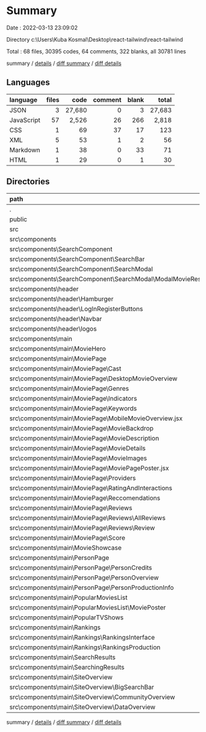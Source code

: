 # Summary

Date : 2022-03-13 23:09:02

Directory c:\Users\Kuba Kosmal\Desktop\react-tailwind\react-tailwind

Total : 68 files,  30395 codes, 64 comments, 322 blanks, all 30781 lines

summary / [details](details.md) / [diff summary](diff.md) / [diff details](diff-details.md)

## Languages
| language | files | code | comment | blank | total |
| :--- | ---: | ---: | ---: | ---: | ---: |
| JSON | 3 | 27,680 | 0 | 3 | 27,683 |
| JavaScript | 57 | 2,526 | 26 | 266 | 2,818 |
| CSS | 1 | 69 | 37 | 17 | 123 |
| XML | 5 | 53 | 1 | 2 | 56 |
| Markdown | 1 | 38 | 0 | 33 | 71 |
| HTML | 1 | 29 | 0 | 1 | 30 |

## Directories
| path | files | code | comment | blank | total |
| :--- | ---: | ---: | ---: | ---: | ---: |
| . | 68 | 30,395 | 64 | 322 | 30,781 |
| public | 2 | 54 | 0 | 2 | 56 |
| src | 61 | 2,600 | 64 | 282 | 2,946 |
| src\components | 57 | 2,421 | 25 | 255 | 2,701 |
| src\components\SearchComponent | 7 | 217 | 0 | 28 | 245 |
| src\components\SearchComponent\SearchBar | 1 | 22 | 0 | 3 | 25 |
| src\components\SearchComponent\SearchModal | 5 | 174 | 0 | 22 | 196 |
| src\components\SearchComponent\SearchModal\ModalMovieResults | 3 | 120 | 0 | 13 | 133 |
| src\components\header | 7 | 95 | 0 | 17 | 112 |
| src\components\header\Hamburger | 1 | 7 | 0 | 1 | 8 |
| src\components\header\LogInRegisterButtons | 1 | 12 | 0 | 2 | 14 |
| src\components\header\Navbar | 1 | 22 | 0 | 4 | 26 |
| src\components\header\logos | 3 | 11 | 0 | 3 | 14 |
| src\components\main | 43 | 2,109 | 25 | 210 | 2,344 |
| src\components\main\MovieHero | 1 | 49 | 0 | 4 | 53 |
| src\components\main\MoviePage | 23 | 874 | 22 | 100 | 996 |
| src\components\main\MoviePage\Cast | 1 | 36 | 0 | 3 | 39 |
| src\components\main\MoviePage\DesktopMovieOverview | 1 | 20 | 0 | 1 | 21 |
| src\components\main\MoviePage\Genres | 1 | 13 | 0 | 1 | 14 |
| src\components\main\MoviePage\Indicators | 1 | 30 | 0 | 2 | 32 |
| src\components\main\MoviePage\Keywords | 1 | 31 | 0 | 5 | 36 |
| src\components\main\MoviePage\MobileMovieOverview.jsx | 2 | 41 | 0 | 4 | 45 |
| src\components\main\MoviePage\MovieBackdrop | 1 | 16 | 0 | 1 | 17 |
| src\components\main\MoviePage\MovieDescription | 1 | 17 | 0 | 4 | 21 |
| src\components\main\MoviePage\MovieDetails | 1 | 55 | 0 | 5 | 60 |
| src\components\main\MoviePage\MovieImages | 1 | 19 | 0 | 2 | 21 |
| src\components\main\MoviePage\MoviePagePoster.jsx | 1 | 11 | 0 | 1 | 12 |
| src\components\main\MoviePage\Providers | 2 | 98 | 1 | 10 | 109 |
| src\components\main\MoviePage\RatingAndInteractions | 3 | 42 | 0 | 6 | 48 |
| src\components\main\MoviePage\Reccomendations | 1 | 20 | 0 | 2 | 22 |
| src\components\main\MoviePage\Reviews | 3 | 180 | 0 | 18 | 198 |
| src\components\main\MoviePage\Reviews\AllReviews | 1 | 74 | 0 | 9 | 83 |
| src\components\main\MoviePage\Reviews\Review | 1 | 58 | 0 | 5 | 63 |
| src\components\main\MoviePage\Score | 1 | 9 | 0 | 2 | 11 |
| src\components\main\MovieShowcase | 1 | 50 | 0 | 4 | 54 |
| src\components\main\PersonPage | 4 | 320 | 2 | 33 | 355 |
| src\components\main\PersonPage\PersonCredits | 1 | 145 | 2 | 17 | 164 |
| src\components\main\PersonPage\PersonOverview | 1 | 33 | 0 | 1 | 34 |
| src\components\main\PersonPage\PersonProductionInfo | 1 | 30 | 0 | 3 | 33 |
| src\components\main\PopularMoviesList | 2 | 89 | 0 | 9 | 98 |
| src\components\main\PopularMoviesList\MoviePoster | 1 | 14 | 0 | 4 | 18 |
| src\components\main\PopularTVShows | 1 | 74 | 0 | 6 | 80 |
| src\components\main\Rankings | 3 | 527 | 1 | 39 | 567 |
| src\components\main\Rankings\RankingsInterface | 1 | 236 | 0 | 10 | 246 |
| src\components\main\Rankings\RankingsProduction | 1 | 124 | 1 | 15 | 140 |
| src\components\main\SearchResults | 1 | 7 | 0 | 1 | 8 |
| src\components\main\SearchingResults | 1 | 12 | 0 | 2 | 14 |
| src\components\main\SiteOverview | 5 | 84 | 0 | 9 | 93 |
| src\components\main\SiteOverview\BigSearchBar | 1 | 18 | 0 | 3 | 21 |
| src\components\main\SiteOverview\CommunityOverview | 1 | 19 | 0 | 2 | 21 |
| src\components\main\SiteOverview\DataOverview | 1 | 20 | 0 | 2 | 22 |

summary / [details](details.md) / [diff summary](diff.md) / [diff details](diff-details.md)